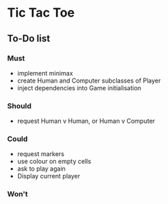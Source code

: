 # Tic Tac Toe

## To-Do list

### Must
- implement minimax
- create Human and Computer subclasses of Player
- inject dependencies into Game initialisation

### Should 
- request Human v Human, or Human v Computer

### Could 
- request markers
- use colour on empty cells
- ask to play again
- Display current player

### Won't
